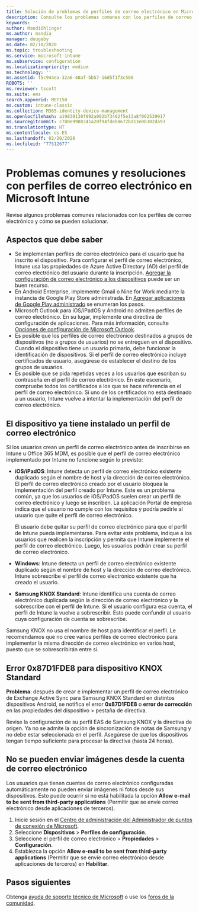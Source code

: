 ```yaml
---
title: Solución de problemas de perfiles de correo electrónico en Microsoft Intune - Azure | Microsoft Docs
description: Consulte los problemas comunes con los perfiles de correo electrónico en Microsoft Intune y sus soluciones, incluidos los perfiles de correo electrónico duplicados y errores en dispositivos Samsung KNOX Standard con Android.
keywords: ''
author: MandiOhlinger
ms.author: mandia
manager: dougeby
ms.date: 02/18/2020
ms.topic: troubleshooting
ms.service: microsoft-intune
ms.subservice: configuration
ms.localizationpriority: medium
ms.technology: ''
ms.assetid: f5c944ea-32a6-48af-bb57-16d5f1f3c588
ROBOTS: ''
ms.reviewer: tscott
ms.suite: ems
search.appverid: MET150
ms.custom: intune-classic
ms.collection: M365-identity-device-management
ms.openlocfilehash: a19830130f992a002b73402f5e13a8f062539917
ms.sourcegitcommit: c780e9988341a20f94fdeb8672bd13e0b302da93
ms.translationtype: HT
ms.contentlocale: es-ES
ms.lasthandoff: 02/20/2020
ms.locfileid: "77512677"
---
```

# <a name="common-issues-and-resolutions-with-email-profiles-in-microsoft-intune"></a>Problemas comunes y resoluciones con perfiles de correo electrónico en Microsoft Intune

Revise algunos problemas comunes relacionados con los perfiles de correo electrónico y cómo se pueden solucionar.

## <a name="what-you-need-to-know"></a>Aspectos que debe saber

- Se implementan perfiles de correo electrónico para el usuario que ha inscrito el dispositivo. Para configurar el perfil de correo electrónico, Intune usa las propiedades de Azure Active Directory (AD) del perfil de correo electrónico del usuario durante la inscripción. [Agregar la configuración de correo electrónico a los dispositivos](email-settings-configure.md) puede ser un buen recurso.
- En Android Enterprise, implemente Gmail o Nine for Work mediante la instancia de Google Play Store administrada. En [Agregar aplicaciones de Google Play administrado](../apps/apps-add-android-for-work.md) se enumeran los pasos.
- Microsoft Outlook para iOS/iPadOS y Android no admiten perfiles de correo electrónico. En su lugar, implemente una directiva de configuración de aplicaciones. Para más información, consulte [Opciones de configuración de Microsoft Outlook](../apps/app-configuration-policies-outlook.md).
- Es posible que los perfiles de correo electrónico destinados a grupos de dispositivos (no a grupos de usuarios) no se entreguen en el dispositivo. Cuando el dispositivo tiene un usuario primario, debe funcionar la identificación de dispositivos. Si el perfil de correo electrónico incluye certificados de usuario, asegúrese de establecer el destino de los grupos de usuarios.
- Es posible que se pida repetidas veces a los usuarios que escriban su contraseña en el perfil de correo electrónico. En este escenario, compruebe todos los certificados a los que se hace referencia en el perfil de correo electrónico. Si uno de los certificados no está destinado a un usuario, Intune vuelve a intentar la implementación del perfil de correo electrónico.

## <a name="device-already-has-an-email-profile-installed"></a>El dispositivo ya tiene instalado un perfil de correo electrónico

Si los usuarios crean un perfil de correo electrónico antes de inscribirse en Intune u Office 365 MDM, es posible que el perfil de correo electrónico implementado por Intune no funcione según lo previsto:

- **iOS/iPadOS**: Intune detecta un perfil de correo electrónico existente duplicado según el nombre de host y la dirección de correo electrónico. El perfil de correo electrónico creado por el usuario bloquea la implementación del perfil creado por Intune. Este es un problema común, ya que los usuarios de iOS/iPadOS suelen crear un perfil de correo electrónico y luego se inscriben. La aplicación Portal de empresa indica que el usuario no cumple con los requisitos y podría pedirle al usuario que quite el perfil de correo electrónico.

  El usuario debe quitar su perfil de correo electrónico para que el perfil de Intune pueda implementarse. Para evitar este problema, indique a los usuarios que realicen la inscripción y permita que Intune implemente el perfil de correo electrónico. Luego, los usuarios podrán crear su perfil de correo electrónico.

- **Windows**: Intune detecta un perfil de correo electrónico existente duplicado según el nombre de host y la dirección de correo electrónico. Intune sobrescribe el perfil de correo electrónico existente que ha creado el usuario.

- **Samsung KNOX Standard**: Intune identifica una cuenta de correo electrónico duplicada según la dirección de correo electrónico y la sobrescribe con el perfil de Intune. Si el usuario configura esa cuenta, el perfil de Intune la vuelve a sobrescribir. Esto puede confundir al usuario cuya configuración de cuenta se sobrescribe.

Samsung KNOX no usa el nombre de host para identificar el perfil. Le recomendamos que no cree varios perfiles de correo electrónico para implementar la misma dirección de correo electrónico en varios host, puesto que se sobrescribirán entre sí.

## <a name="error-0x87d1fde8-for-knox-standard-device"></a>Error 0x87D1FDE8 para dispositivo KNOX Standard

**Problema**: después de crear e implementar un perfil de correo electrónico de Exchange Active Sync para Samsung KNOX Standard en distintos dispositivos Android, se notifica el error **0x87D1FDE8** o **error de corrección** en las propiedades del dispositivo > pestaña de directiva.

Revise la configuración de su perfil EAS de Samsung KNOX y la directiva de origen. Ya no se admite la opción de sincronización de notas de Samsung y no debe estar seleccionada en el perfil. Asegúrese de que los dispositivos tengan tiempo suficiente para procesar la directiva (hasta 24 horas).

## <a name="unable-to-send-images-from--email-account"></a>No se pueden enviar imágenes desde la cuenta de correo electrónico

Los usuarios que tienen cuentas de correo electrónico configuradas automáticamente no pueden enviar imágenes ni fotos desde sus dispositivos. Esto puede ocurrir si no está habilitada la opción **Allow e-mail to be sent from third-party applications** (Permitir que se envíe correo electrónico desde aplicaciones de terceros).

1. Inicie sesión en el [Centro de administración del Administrador de puntos de conexión de Microsoft](https://go.microsoft.com/fwlink/?linkid=2109431).
2. Seleccione **Dispositivos** > **Perfiles de configuración**.
3. Seleccione el perfil de correo electrónico > **Propiedades** > **Configuración**.
4. Establezca la opción **Allow e-mail to be sent from third-party applications** (Permitir que se envíe correo electrónico desde aplicaciones de terceros) en **Habilitar**.

## <a name="next-steps"></a>Pasos siguientes

Obtenga [ayuda de soporte técnico de Microsoft](../fundamentals/get-support.md) o use los [foros de la comunidad](https://social.technet.microsoft.com/Forums/en-US/home?category=microsoftintune).
